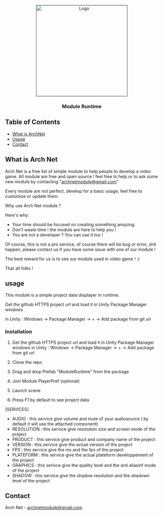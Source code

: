 
<!-- PROJECT LOGO -->
<br />
<p align="center">
  <a href="">
    <img src="https://archnet-plateform.fr/images/ArchNetLogoWithBck.png" alt="Logo" width="300">
  </a>

  <h3 align="center">Module Runtime</h3>
</p>



<!-- TABLE OF CONTENTS -->
## Table of Contents

* [What is ArchNet](#about-the-project)
* [Usage](#usage)
* [Contact](#contact)



<!-- ABOUT THE PROJECT -->
## What is Arch Net

Arch Net is a free list of simple module to help people to develop a video game.
All module are free and open source ! feel free to help or to ask some new module by contacting "archnetmodule@gmail.com"

Every module are not perfect, develop for a basic usage, feel free to customize or update them.

Why use Arch Net module ?

Here's why:
* Your time should be focused on creating something amazing.
* Don't waste time ! the module are here to help you !
* You are not a developer ? You can use it too !

Of course, this is not a pro service, of course there will be bug or error, shit happen, please contact us if you have some issue with one of our module !

The best reward for us is to see our module used in video game ! :) 

That all folks !


<!-- Usage -->
## usage

This module is a simple project data displayer in runtime.

Get the github HTTPS project url and load it in Unity Package Manager windows

in Unity : Windows -> Package Manager -> + -> Add package from git url

### Installation

1. Get the github HTTPS project url and load it in Unity Package Manager windows
in Unity : Windows -> Package Manager -> + -> Add package from git url

2. Clone the repo

3. Drag and drop Prefab "ModuleRuntime"  from the package

4. Join Module PlayerPref (optional)

5. Launch scene

6. Press F1 by default to see project data


[SERVICES]

- AUDIO : this service give volume and mute of your audiosource ( by default it will use the attached component)
- RESOLUTION : this service give resolution size and screen mode of the project
- PRODUCT : this service give product and company name of the project
- VERSION : this service give the actual version of the project
- FPS : this service give the ms and the fps of the project
- PLATEFORM : this service give the actual plateform developpement of the project
- GRAPHICS : this serivce give the quality level and the anti aliasinf mode of the project
- SHADOW : this service give the shadow resolution and the shadown level of the project

<!-- CONTACT -->
## Contact

Arch Net - archnetmodule@gmail.com
